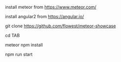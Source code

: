 install meteor from https://www.meteor.com/

install angular2 from https://angular.io/

git clone https://github.com/flowest/meteor-showcase

cd TAB

meteor npm install

npm run start
